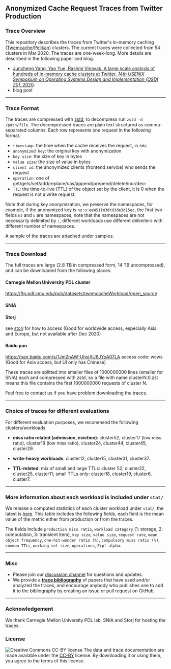 ## Anonymized Cache Request Traces from Twitter Production

### Trace Overview
This repository describes the traces from Twitter's in-memory caching ([Twemcache](https://github.com/twitter/twemcache)/[Pelikan](https://github.com/twitter/pelikan)) clusters. The current traces were collected from 54 clusters in Mar 2020. The traces are one-week-long. 
More details are described in the following paper and blog. 
* [Juncheng Yang, Yao Yue, Rashmi Vinayak, A large scale analysis of hundreds of in-memory cache clusters at Twitter. _14th USENIX Symposium on Operating Systems Design and Implementation (OSDI 20)_, 2020](https://www.usenix.org/conference/osdi20/presentation/yang). 
* blog post 

---

### Trace Format 
The traces are compressed with [zstd](https://github.com/facebook/zstd), to decompress run `zstd -d /path/file`. 
The decompressed traces are plain text structured as comma-separated columns. Each row represents one request in the following format.


  * `timestamp`: the time when the cache receives the request, in sec 
  * `anonymized key`: the original key with anonymization 
  * `key size`: the size of key in bytes 
  * `value size`: the size of value in bytes 
  * `client id`: the anonymized clients (frontend service) who sends the request
  * `operation`: one of get/gets/set/add/replace/cas/append/prepend/delete/incr/decr 
  * `TTL`: the time-to-live (TTL) of the object set by the client, it is 0 when the request is not a write request.  


Note that during key anonymization, we preserve the namespaces, for example, if the anonymized key is `nz:u:eeW511W3dcH3de3d15ec`, the first two fields `nz` and `u` are namespaces, note that the namespaces are not necessarily delimited by `:`, different workloads use different delimiters with different number of namespaces. 

A sample of the traces are attached under samples. 


---

### Trace Download 
The full traces are large (2.8 TB in compressed form, 14 TB uncompressed), and can be downloaded from the following places. 

#### Carnegie Mellon University PDL cluster
https://ftp.pdl.cmu.edu/pub/datasets/twemcacheWorkload/open_source

#### SNIA 

#### Storj 
see [storj](storj) for how to access (Good for worldwide access, especially Asia and Europe, but not available after Dec 2020)
  
#### Baidu pan
https://pan.baidu.com/s/1Jm2nAW-UhsjXU6JYoA07LA access code: wcws (Good for Asia access, but UI only has Chinese)


These traces are splitted into smaller files of 1000000000 lines (smaller for SNIA) each and compressed with zstd, so a file with name clusterN.0.zst means this file contains the first 1000000000 requests of cluster N. 

Feel free to contact us if you have problem downloading the traces. 


---

### Choice of traces for different evaluations 
For different evaluation purposes, we recommend the following clusters/workloads 

* **miss ratio related (admission, eviction)**: cluster52, cluster17 (low miss ratio), cluster18 (low miss ratio), cluster24, cluster44, cluster45, cluster29. 


* **write-heavy workloads**: cluster12, cluster15, cluster31, cluster37. 


* **TTL-related**: mix of small and large TTLs: cluster 52, cluster22, cluster25, cluster11; small TTLs only: cluster18, cluster19, cluster6, cluster7. 


---


### More information about each workload is included under `stat/`
We release a computed statistics of each cluster workload under `stat/`, the latest is [here](stat/2020Mar.md). 
This table includes the following fields, each field is the mean value of the metric either from production or from the traces. 

The fields include `production miss ratio`, 
`workload category` (1: storage, 2: computation, 3: transient item), `key size`, `value size`, `request rate`, `mean object frequency`, `one-hit-wonder ratio (%)`, `compulsory miss ratio (%)`, `common TTLs`, `working set size`, `operations`, `Zipf alpha`. 


---

### Misc 
  * Please join our [discussion channel](http://groups.google.com/group/?) for questions and updates. 
  * We provide a **[trace bibliography](bibliography.bib)** of papers that have used and/or analyzed the traces, and encourage anybody who publishes one to add it to the bibliography by creating an issue or pull request on GitHub. 


---

### Acknowledgement 
  We thank Carnegie Mellon University PDL lab, SNIA and Storj for hosting the traces. 


### License
![Creative Commons CC-BY license](https://i.creativecommons.org/l/by/4.0/88x31.png)
The data and trace documentation are made available under the
[CC-BY](https://creativecommons.org/licenses/by/4.0/) license.
By downloading it or using them, you agree to the terms of this license.


